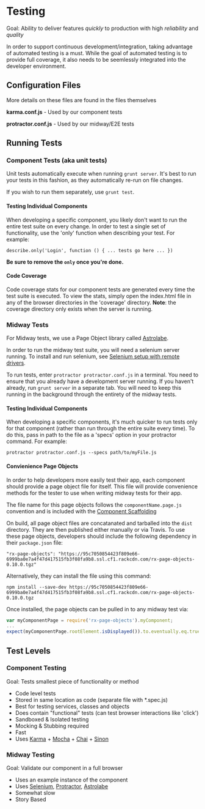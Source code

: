 # Testing

Goal: Ability to deliver features *quickly* to production with high *reliability* and *quality*

In order to support continuous development/integration, taking advantage of automated testing is a must. While the goal of automated testing is to provide full coverage, it also needs to be seemlessly integrated into the developer environment.

## Configuration Files

More details on these files are found in the files themselves

**karma.conf.js** - Used by our component tests

**protractor.conf.js** - Used by our midway/E2E tests

## Running Tests

### Component Tests (aka unit tests)

Unit tests automatically execute when running `grunt server`. It's best to run your tests in this fashion, as they automatically re-run on file changes.

If you wish to run them separately, use `grunt test`.

#### Testing Individual Components

When developing a specific component, you likely don't want to run the entire test suite on every change. In order to test a single set of functionality, use the 'only' function when describing your test. For example:

`describe.only('Login', function () { ... tests go here ... })`

**Be sure to remove the `only` once you're done.**

#### Code Coverage

Code coverage stats for our component tests are generated every time the test suite is executed. To view the stats, simply open the index.html file in any of the browser directories in the 'coverage' directory. **Note**: the coverage directory only exists when the server is running.

### Midway Tests

For Midway tests, we use a Page Object library called [Astrolabe](https://github.com/stuplum/astrolabe).

In order to run the midway test suite, you will need a selenium server running. To install and run selenium, see [Selenium setup with remote drivers](http://docs.seleniumhq.org/docs/03_webdriver.jsp#running-standalone-selenium-server-for-use-with-remotedrivers).

To run tests, enter `protractor protractor.conf.js` in a terminal. You need to ensure that you already have a development server running. If you haven't already, run `grunt server` in a separate tab. You will need to keep this running in the background through the entirety of the midway tests.

#### Testing Individual Components

When developing a specific components, it's much quicker to run tests only for that component (rather than run through the entire suite every time). To do this, pass in path to the file as a 'specs' option in your protractor command. For example:

`protractor protractor.conf.js --specs path/to/myFile.js`

#### Convienience Page Objects

In order to help developers more easily test their app, each component should provide a page object file for itself. This file will provide convenience methods for the tester to use when writing midway tests for their app.

The file name for this page objects follows the `componentName.page.js` convention and is included with the [Component Scaffolding](./ui-setup.md#component-scaffolding)

On build, all page object files are concatanated and tarballed into the `dist` directory. They are then published either manually or via Travis. To use these page objects, developers should include the following dependency in their `package.json` file:

    "rx-page-objects": "https://95c7050854423f809e66-6999ba0e7a4f47d417515fb3f08fa9b8.ssl.cf1.rackcdn.com/rx-page-objects-0.10.0.tgz"

Alternatively, they can install the file using this command:

    npm install --save-dev https://95c7050854423f809e66-6999ba0e7a4f47d417515fb3f08fa9b8.ssl.cf1.rackcdn.com/rx-page-objects-0.10.0.tgz

Once installed, the page objects can be pulled in to any midway test via:

```js
var myComponentPage = require('rx-page-objects').myComponent;
...
expect(myComponentPage.rootElement.isDisplayed()).to.eventually.eq.true;
```

## Test Levels

### Component Testing

Goal: Tests smallest piece of functionality or method

 - Code level tests
 - Stored in same location as code (separate file with *.spec.js)
 - Best for testing services, classes and objects
 - Does contain "functional" tests (can test browser interactions like 'click')
 - Sandboxed & Isolated testing
 - Mocking & Stubbing required
 - Fast
 - Uses [Karma](http://karma-runner.github.io) + [Mocha](http://visionmedia.github.io/mocha/) + [Chai](http://chaijs.com/) + [Sinon](http://sinonjs.org/)

### Midway Testing

Goal: Validate our component in a full browser

 - Uses an example instance of the component
 - Uses [Selenium](https://code.google.com/p/selenium/wiki/WebDriverJs), [Protractor](https://github.com/angular/protractor/), [Astrolabe](https://github.com/stuplum/astrolabe)
 - Somewhat slow
 - Story Based
